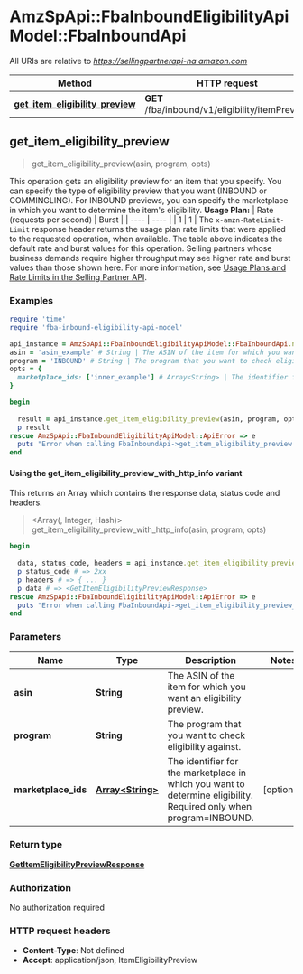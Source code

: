 # AmzSpApi::FbaInboundEligibilityApiModel::FbaInboundApi

All URIs are relative to *https://sellingpartnerapi-na.amazon.com*

| Method | HTTP request | Description |
| ------ | ------------ | ----------- |
| [**get_item_eligibility_preview**](FbaInboundApi.md#get_item_eligibility_preview) | **GET** /fba/inbound/v1/eligibility/itemPreview |  |


## get_item_eligibility_preview

> <GetItemEligibilityPreviewResponse> get_item_eligibility_preview(asin, program, opts)



This operation gets an eligibility preview for an item that you specify. You can specify the type of eligibility preview that you want (INBOUND or COMMINGLING). For INBOUND previews, you can specify the marketplace in which you want to determine the item's eligibility.  **Usage Plan:**  | Rate (requests per second) | Burst | | ---- | ---- | | 1 | 1 |  The `x-amzn-RateLimit-Limit` response header returns the usage plan rate limits that were applied to the requested operation, when available. The table above indicates the default rate and burst values for this operation. Selling partners whose business demands require higher throughput may see higher rate and burst values than those shown here. For more information, see [Usage Plans and Rate Limits in the Selling Partner API](https://developer-docs.amazon.com/sp-api/docs/usage-plans-and-rate-limits-in-the-sp-api).

### Examples

```ruby
require 'time'
require 'fba-inbound-eligibility-api-model'

api_instance = AmzSpApi::FbaInboundEligibilityApiModel::FbaInboundApi.new
asin = 'asin_example' # String | The ASIN of the item for which you want an eligibility preview.
program = 'INBOUND' # String | The program that you want to check eligibility against.
opts = {
  marketplace_ids: ['inner_example'] # Array<String> | The identifier for the marketplace in which you want to determine eligibility. Required only when program=INBOUND.
}

begin
  
  result = api_instance.get_item_eligibility_preview(asin, program, opts)
  p result
rescue AmzSpApi::FbaInboundEligibilityApiModel::ApiError => e
  puts "Error when calling FbaInboundApi->get_item_eligibility_preview: #{e}"
end
```

#### Using the get_item_eligibility_preview_with_http_info variant

This returns an Array which contains the response data, status code and headers.

> <Array(<GetItemEligibilityPreviewResponse>, Integer, Hash)> get_item_eligibility_preview_with_http_info(asin, program, opts)

```ruby
begin
  
  data, status_code, headers = api_instance.get_item_eligibility_preview_with_http_info(asin, program, opts)
  p status_code # => 2xx
  p headers # => { ... }
  p data # => <GetItemEligibilityPreviewResponse>
rescue AmzSpApi::FbaInboundEligibilityApiModel::ApiError => e
  puts "Error when calling FbaInboundApi->get_item_eligibility_preview_with_http_info: #{e}"
end
```

### Parameters

| Name | Type | Description | Notes |
| ---- | ---- | ----------- | ----- |
| **asin** | **String** | The ASIN of the item for which you want an eligibility preview. |  |
| **program** | **String** | The program that you want to check eligibility against. |  |
| **marketplace_ids** | [**Array&lt;String&gt;**](String.md) | The identifier for the marketplace in which you want to determine eligibility. Required only when program&#x3D;INBOUND. | [optional] |

### Return type

[**GetItemEligibilityPreviewResponse**](GetItemEligibilityPreviewResponse.md)

### Authorization

No authorization required

### HTTP request headers

- **Content-Type**: Not defined
- **Accept**: application/json, ItemEligibilityPreview

